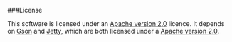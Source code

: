 ###License

This software is licensed under an [Apache version 2.0](http://www.apache.org/licenses/LICENSE-2.0.html) licence.
It depends on [Gson](https://code.google.com/p/google-gson/) and [Jetty](http://www.eclipse.org/jetty/),
which are both licensed under a  [Apache version 2.0](http://www.apache.org/licenses/LICENSE-2.0.html).
